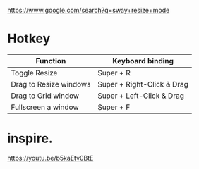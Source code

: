 https://www.google.com/search?q=sway+resize+mode

# Hotkey
|Function|Keyboard binding|
|-|-|
|Toggle Resize|Super + R|
|Drag to Resize windows|Super + Right-Click & Drag|
|Drag to Grid window|Super + Left-Click & Drag|
|Fullscreen a window|Super + F|

# inspire.
https://youtu.be/b5kaEtv0BtE

